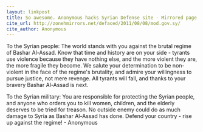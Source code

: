 ```yaml
---
layout: linkpost
title: So awesome. Anonymous hacks Syrian Defense site - Mirrored page
cite_url: http://zonehmirrors.net/defaced/2011/08/08/mod.gov.sy/
cite_author: Anonymous
---
```

To the Syrian people: The world stands with you against the brutal regime of Bashar Al-Assad. Know that time and history are on your side - tyrants use violence because they have nothing else, and the more violent they are, the more fragile they become. We salute your determination to be non-violent in the face of the regime's brutality, and admire your willingness to pursue justice, not mere revenge. All tyrants will fall, and thanks to your bravery Bashar Al-Assad is next.
  
To the Syrian military: You are responsible for protecting the Syrian people, and anyone who orders you to kill women, children, and the elderly deserves to be tried for treason. No outside enemy could do as much damage to Syria as Bashar Al-Assad has done. Defend your country - rise up against the regime! - Anonymous  

